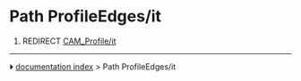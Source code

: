 # Path ProfileEdges/it
1.  REDIRECT [CAM_Profile/it](CAM_Profile/it.md)



---
⏵ [documentation index](../README.md) > Path ProfileEdges/it
